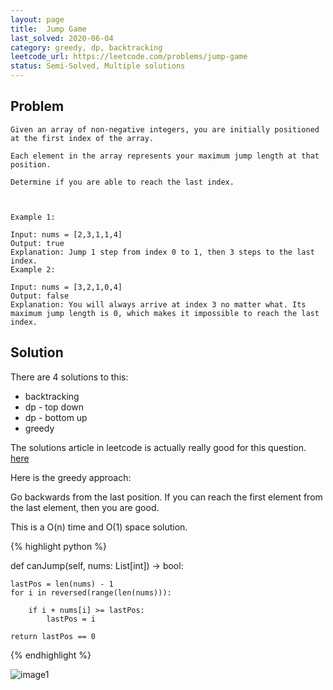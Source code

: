 ```yaml
---
layout: page
title:  Jump Game
last_solved: 2020-06-04
category: greedy, dp, backtracking
leetcode_url: https://leetcode.com/problems/jump-game
status: Semi-Solved, Multiple solutions
---
```


Problem
-------

```
Given an array of non-negative integers, you are initially positioned at the first index of the array.

Each element in the array represents your maximum jump length at that position.

Determine if you are able to reach the last index.

 

Example 1:

Input: nums = [2,3,1,1,4]
Output: true
Explanation: Jump 1 step from index 0 to 1, then 3 steps to the last index.
Example 2:

Input: nums = [3,2,1,0,4]
Output: false
Explanation: You will always arrive at index 3 no matter what. Its maximum jump length is 0, which makes it impossible to reach the last index.

```

Solution
----------

There are 4 solutions to this:
- backtracking
- dp - top down
- dp - bottom up
- greedy


The solutions article in leetcode is actually really good for this question. [here](https://leetcode.com/problems/jump-game/solution/)

Here is the greedy approach:

Go backwards from the last position. If you can reach the first element from the last element, then you are good.

This is a O(n) time and O(1) space solution.

{% highlight python %}

def canJump(self, nums: List[int]) -> bool:
    
    lastPos = len(nums) - 1
    for i in reversed(range(len(nums))):
        
        if i + nums[i] >= lastPos:
            lastPos = i
    
    return lastPos == 0

{% endhighlight %}


![image1]()